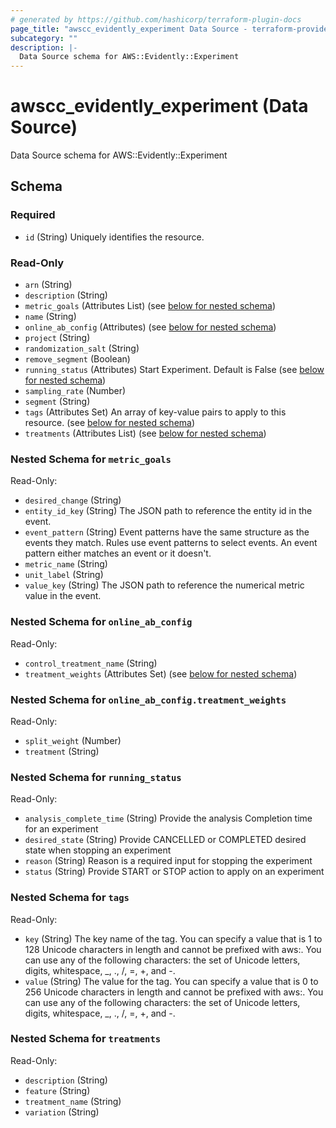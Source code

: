 ```yaml
---
# generated by https://github.com/hashicorp/terraform-plugin-docs
page_title: "awscc_evidently_experiment Data Source - terraform-provider-awscc"
subcategory: ""
description: |-
  Data Source schema for AWS::Evidently::Experiment
---
```


# awscc_evidently_experiment (Data Source)

Data Source schema for AWS::Evidently::Experiment



<!-- schema generated by tfplugindocs -->
## Schema

### Required

- `id` (String) Uniquely identifies the resource.

### Read-Only

- `arn` (String)
- `description` (String)
- `metric_goals` (Attributes List) (see [below for nested schema](#nestedatt--metric_goals))
- `name` (String)
- `online_ab_config` (Attributes) (see [below for nested schema](#nestedatt--online_ab_config))
- `project` (String)
- `randomization_salt` (String)
- `remove_segment` (Boolean)
- `running_status` (Attributes) Start Experiment. Default is False (see [below for nested schema](#nestedatt--running_status))
- `sampling_rate` (Number)
- `segment` (String)
- `tags` (Attributes Set) An array of key-value pairs to apply to this resource. (see [below for nested schema](#nestedatt--tags))
- `treatments` (Attributes List) (see [below for nested schema](#nestedatt--treatments))

<a id="nestedatt--metric_goals"></a>
### Nested Schema for `metric_goals`

Read-Only:

- `desired_change` (String)
- `entity_id_key` (String) The JSON path to reference the entity id in the event.
- `event_pattern` (String) Event patterns have the same structure as the events they match. Rules use event patterns to select events. An event pattern either matches an event or it doesn't.
- `metric_name` (String)
- `unit_label` (String)
- `value_key` (String) The JSON path to reference the numerical metric value in the event.


<a id="nestedatt--online_ab_config"></a>
### Nested Schema for `online_ab_config`

Read-Only:

- `control_treatment_name` (String)
- `treatment_weights` (Attributes Set) (see [below for nested schema](#nestedatt--online_ab_config--treatment_weights))

<a id="nestedatt--online_ab_config--treatment_weights"></a>
### Nested Schema for `online_ab_config.treatment_weights`

Read-Only:

- `split_weight` (Number)
- `treatment` (String)



<a id="nestedatt--running_status"></a>
### Nested Schema for `running_status`

Read-Only:

- `analysis_complete_time` (String) Provide the analysis Completion time for an experiment
- `desired_state` (String) Provide CANCELLED or COMPLETED desired state when stopping an experiment
- `reason` (String) Reason is a required input for stopping the experiment
- `status` (String) Provide START or STOP action to apply on an experiment


<a id="nestedatt--tags"></a>
### Nested Schema for `tags`

Read-Only:

- `key` (String) The key name of the tag. You can specify a value that is 1 to 128 Unicode characters in length and cannot be prefixed with aws:. You can use any of the following characters: the set of Unicode letters, digits, whitespace, _, ., /, =, +, and -.
- `value` (String) The value for the tag. You can specify a value that is 0 to 256 Unicode characters in length and cannot be prefixed with aws:. You can use any of the following characters: the set of Unicode letters, digits, whitespace, _, ., /, =, +, and -.


<a id="nestedatt--treatments"></a>
### Nested Schema for `treatments`

Read-Only:

- `description` (String)
- `feature` (String)
- `treatment_name` (String)
- `variation` (String)


